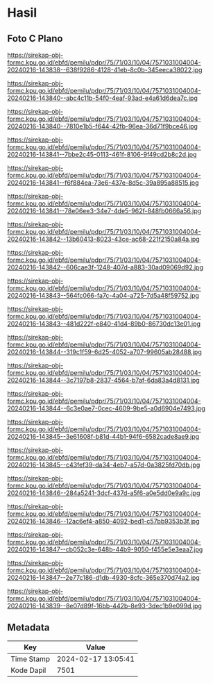 # Hasil

## Foto C Plano

https://sirekap-obj-formc.kpu.go.id/ebfd/pemilu/pdpr/75/71/03/10/04/7571031004004-20240216-143838--638f9286-4128-41eb-8c0b-345eeca38022.jpg

https://sirekap-obj-formc.kpu.go.id/ebfd/pemilu/pdpr/75/71/03/10/04/7571031004004-20240216-143840--abc4c11b-54f0-4eaf-93ad-e4a61d6dea7c.jpg

https://sirekap-obj-formc.kpu.go.id/ebfd/pemilu/pdpr/75/71/03/10/04/7571031004004-20240216-143840--7810e1b5-f644-42fb-96ea-36d71f9bce46.jpg

https://sirekap-obj-formc.kpu.go.id/ebfd/pemilu/pdpr/75/71/03/10/04/7571031004004-20240216-143841--7bbe2c45-0113-461f-8106-9f49cd2b8c2d.jpg

https://sirekap-obj-formc.kpu.go.id/ebfd/pemilu/pdpr/75/71/03/10/04/7571031004004-20240216-143841--f6f884ea-73e6-437e-8d5c-39a895a88515.jpg

https://sirekap-obj-formc.kpu.go.id/ebfd/pemilu/pdpr/75/71/03/10/04/7571031004004-20240216-143841--78e06ee3-34e7-4de5-962f-848fb0666a56.jpg

https://sirekap-obj-formc.kpu.go.id/ebfd/pemilu/pdpr/75/71/03/10/04/7571031004004-20240216-143842--13b60413-8023-43ce-ac68-221f2150a84a.jpg

https://sirekap-obj-formc.kpu.go.id/ebfd/pemilu/pdpr/75/71/03/10/04/7571031004004-20240216-143842--606cae3f-1248-407d-a883-30ad09069d92.jpg

https://sirekap-obj-formc.kpu.go.id/ebfd/pemilu/pdpr/75/71/03/10/04/7571031004004-20240216-143843--564fc066-fa7c-4a04-a725-7d5a48f59752.jpg

https://sirekap-obj-formc.kpu.go.id/ebfd/pemilu/pdpr/75/71/03/10/04/7571031004004-20240216-143843--481d222f-e840-41d4-89b0-86730dc13e01.jpg

https://sirekap-obj-formc.kpu.go.id/ebfd/pemilu/pdpr/75/71/03/10/04/7571031004004-20240216-143844--319c1f59-6d25-4052-a707-99605ab28488.jpg

https://sirekap-obj-formc.kpu.go.id/ebfd/pemilu/pdpr/75/71/03/10/04/7571031004004-20240216-143844--3c7197b8-2837-4564-b7af-6da83a4d8131.jpg

https://sirekap-obj-formc.kpu.go.id/ebfd/pemilu/pdpr/75/71/03/10/04/7571031004004-20240216-143844--6c3e0ae7-0cec-4609-9be5-a0d6904e7493.jpg

https://sirekap-obj-formc.kpu.go.id/ebfd/pemilu/pdpr/75/71/03/10/04/7571031004004-20240216-143845--3e61608f-b81d-44b1-94f6-6582cade8ae9.jpg

https://sirekap-obj-formc.kpu.go.id/ebfd/pemilu/pdpr/75/71/03/10/04/7571031004004-20240216-143845--c43fef39-da34-4eb7-a57d-0a3825fd70db.jpg

https://sirekap-obj-formc.kpu.go.id/ebfd/pemilu/pdpr/75/71/03/10/04/7571031004004-20240216-143846--284a5241-3dcf-437d-a5f6-a0e5dd0e9a9c.jpg

https://sirekap-obj-formc.kpu.go.id/ebfd/pemilu/pdpr/75/71/03/10/04/7571031004004-20240216-143846--12ac6ef4-a850-4092-bed1-c57bb9353b3f.jpg

https://sirekap-obj-formc.kpu.go.id/ebfd/pemilu/pdpr/75/71/03/10/04/7571031004004-20240216-143847--cb052c3e-648b-44b9-9050-f455e5e3eaa7.jpg

https://sirekap-obj-formc.kpu.go.id/ebfd/pemilu/pdpr/75/71/03/10/04/7571031004004-20240216-143847--2e77c186-d1db-4930-8cfc-365e370d74a2.jpg

https://sirekap-obj-formc.kpu.go.id/ebfd/pemilu/pdpr/75/71/03/10/04/7571031004004-20240216-143839--8e07d89f-16bb-442b-8e93-3dec1b9e099d.jpg


## Metadata

| Key        | Value               |
| ---------- | ------------------- |
| Time Stamp | 2024-02-17 13:05:41 |
| Kode Dapil | 7501                |



